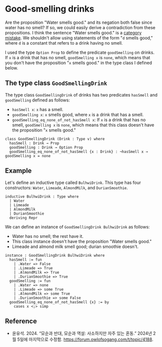 # Good-smelling drinks

Are the proposition "Water smells good." and its negation both false
since water has no smell? If so, we could easily derive a contradiction
from these propositions. I think the sentence "Water smells good." is a
[category mistake][catmis]. We shouldn't allow using statements of the
form "`d` smells good," where `d` is a constant that refers to a drink
having no smell.

I used the type `Option Prop` to define the predicate `goodSmelling` on
drinks. If `x` is a drink that has no smell, `goodSmelling x` is `none`,
which means that you don't have the proposition "`x` smells good." in
the type class I defined below.

## The type class `GoodSmellingDrink`

The type class `GoodSmellingDrink` of drinks has two predicates
`hasSmell` and `goodSmelling` defined as follows:

* `hasSmell x`: `x` has a smell.
* `goodSmelling x`: `x` smells good, where `x` is a drink that has a
  smell.
* `goodSmelling_eq_none_of_not_hasSmell x`: If `x` is a drink that has
  no smell, `goodSmelling x` is `none`, which means that this class
  doesn't have the proposition "`x` smells good."

```lean
class GoodSmellingDrink (Drink : Type v) where
  hasSmell : Drink → Prop
  goodSmelling : Drink → Option Prop
  goodSmelling_eq_none_of_not_hasSmell {x : Drink} : ¬hasSmell x → goodSmelling x = none
```

## Example

Let's define an inductive type called `BulhwiDrink`. This type has four
constructors: `Water`, `Limeade`, `AlmondMilk`, and `DurianSmoothie`.

```lean
inductive BulhwiDrink : Type where
  | Water
  | Limeade
  | AlmondMilk
  | DurianSmoothie
  deriving Repr
```

We can define an instance of `GoodSmellingDrink BulhwiDrink` as follows:

* Water has no smell; the rest have it.
* This class instance doesn't have the proposition "Water smells good."
* Limeade and almond milk smell good; durian smoothie doesn't.

```lean
instance : GoodSmellingDrink BulhwiDrink where
  hasSmell := fun
    | .Water => False
    | .Limeade => True
    | .AlmondMilk => True
    | .DurianSmoothie => True
  goodSmelling := fun
    | .Water => none
    | .Limeade => some True
    | .AlmondMilk => some True
    | .DurianSmoothie => some False
  goodSmelling_eq_none_of_not_hasSmell {x} := by
    cases x <;> simp
```

## Reference

* 윤유석. 2024. “모순과 반대, 모순과 역설: 사소하지만 자주 있는 혼동.”
  2024년 2월 5일에 마지막으로 수정함.
  https://forum.owlofsogang.com/t/topic/4188.

[catmis]: https://plato.stanford.edu/entries/category-mistakes/
